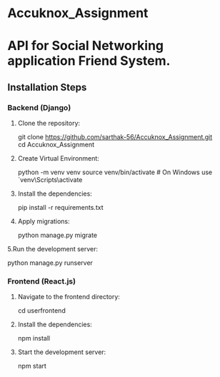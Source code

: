 # Accuknox_Assignment
# API for Social Networking application Friend System.

## Installation Steps

### Backend (Django)

1. Clone the repository:
   
   git clone https://github.com/sarthak-56/Accuknox_Assignment.git
   cd Accuknox_Assignment
   
2. Create Virtual Environment:

   python -m venv venv
   source venv/bin/activate   # On Windows use `venv\Scripts\activate

3. Install the dependencies:

   pip install -r requirements.txt

4. Apply migrations:

   python manage.py migrate

5.Run the development server:

  python manage.py runserver

### Frontend (React.js)

1. Navigate to the frontend directory:

   cd userfrontend

2. Install the dependencies:

   npm install

3. Start the development server:

   npm start
   
